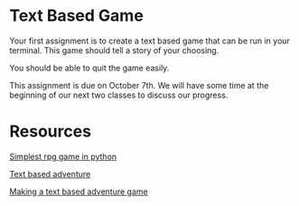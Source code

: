# Text Based Game
Your first assignment is to create a text based game that can be run in your terminal. This game should tell a story of your choosing.

You should be able to quit the game easily. 

This assignment is due on October 7th. We will have some time at the beginning of our next two classes to discuss our progress. 

# Resources
[Simplest rpg game in python](https://balau82.wordpress.com/2010/06/28/simplest-rpg-game-in-python/)

[Text based adventure](http://letstalkdata.com/2014/08/how-to-write-a-text-adventure-in-python-part-1-items-and-enemies/)

[Making a text based adventure game](http://inventwithpython.com/blog/2014/12/11/making-a-text-adventure-game-with-the-cmd-and-textwrap-python-modules/)

